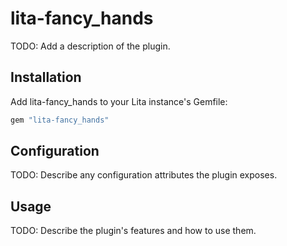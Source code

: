 # lita-fancy_hands

TODO: Add a description of the plugin.

## Installation

Add lita-fancy_hands to your Lita instance's Gemfile:

``` ruby
gem "lita-fancy_hands"
```

## Configuration

TODO: Describe any configuration attributes the plugin exposes.

## Usage

TODO: Describe the plugin's features and how to use them.
